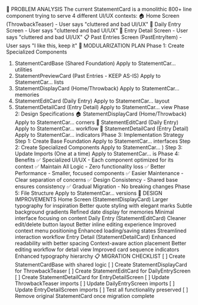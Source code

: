 🎯 PROBLEM ANALYSIS
The current StatementCard is a monolithic 800+ line component trying to serve 4 different UI/UX contexts:
🏠 Home Screen (ThrowbackTeaser) - User says "cluttered and bad UI/UX"
📝 Daily Entry Screen - User says "cluttered and bad UI/UX"
📖 Entry Detail Screen - User says "cluttered and bad UI/UX"
📋 Past Entries Screen (PastEntryItem) - User says "I like this, keep it"
🚀 MODULARIZATION PLAN
Phase 1: Create Specialized Components

1. StatementCardBase (Shared Foundation)
   Apply to StatementCar...
   utilities
2. StatementPreviewCard (Past Entries - KEEP AS-IS)
   Apply to StatementCar...
   lists
3. StatementDisplayCard (Home/Throwback)
   Apply to StatementCar...
   memories
4. StatementEditCard (Daily Entry)
   Apply to StatementCar...
   layout
5. StatementDetailCard (Entry Detail)
   Apply to StatementCar...
   view
   Phase 2: Design Specifications
   🏠 StatementDisplayCard (Home/Throwback)
   Apply to StatementCar...
   corners
   📝 StatementEditCard (Daily Entry)
   Apply to StatementCar...
   workflow
   📖 StatementDetailCard (Entry Detail)
   Apply to StatementCar...
   indicators
   Phase 3: Implementation Strategy
   Step 1: Create Base Foundation
   Apply to StatementCar...
   interfaces
   Step 2: Create Specialized Components
   Apply to StatementCar...
   )
   Step 3: Update Imports (One at a time)
   Apply to StatementCar...
   is
   Phase 4: Benefits
   ✅ Specialized UI/UX - Each component optimized for its context
   ✅ Maintain All Logic - Zero functionality loss
   ✅ Better Performance - Smaller, focused components
   ✅ Easier Maintenance - Clear separation of concerns
   ✅ Design Consistency - Shared base ensures consistency
   ✅ Gradual Migration - No breaking changes
   Phase 5: File Structure
   Apply to StatementCar...
   versions
   🎨 DESIGN IMPROVEMENTS
   Home Screen (StatementDisplayCard)
   Larger typography for inspiration
   Better quote styling with elegant marks
   Subtle background gradients
   Refined date display for memories
   Minimal interface focusing on content
   Daily Entry (StatementEditCard)
   Cleaner edit/delete button layout
   Better inline editing experience
   Improved context menu positioning
   Enhanced loading/saving states
   Streamlined interaction workflow
   Entry Detail (StatementDetailCard)
   Enhanced readability with better spacing
   Context-aware action placement
   Better editing workflow for detail view
   Improved card sequence indicators
   Enhanced typography hierarchy
   📋 MIGRATION CHECKLIST
   [ ] Create StatementCardBase with shared logic
   [ ] Create StatementDisplayCard for ThrowbackTeaser
   [ ] Create StatementEditCard for DailyEntryScreen
   [ ] Create StatementDetailCard for EntryDetailScreen
   [ ] Update ThrowbackTeaser imports
   [ ] Update DailyEntryScreen imports
   [ ] Update EntryDetailScreen imports
   [ ] Test all functionality preserved
   [ ] Remove original StatementCard once migration complete
